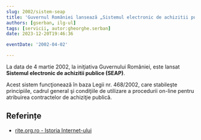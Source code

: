 ```yaml
---
slug: 2002/sistem-seap
title: 'Guvernul României lansează „Sistemul electronic de achizitii publice” (SEAP)'
authors: [gserban, ilg-ul]
tags: [servicii, autor:gheorghe.serban]
date: 2023-12-20T19:46:36

eventDate: '2002-04-02'

---
```


La data de 4 martie 2002, la iniţiativa Guvernului României,
este lansat **Sistemul electronic de achizitii publice (SEAP)**.

<!-- truncate -->

Acest sistem funcţionează în baza Legii nr. 468/2002, care
stabileşte principiile, cadrul general şi condiţiile de
utilizare a procedurii on-line pentru atribuirea contractelor
de achiziţie publică.

## Referințe

- [rite.org.ro - Istoria Internet-ului](https://rite.org.ro/istoria-internetului/)
